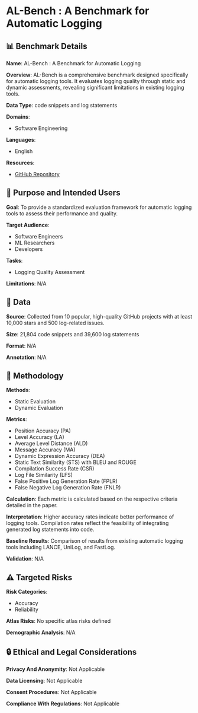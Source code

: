 # AL-Bench : A Benchmark for Automatic Logging

## 📊 Benchmark Details

**Name**: AL-Bench : A Benchmark for Automatic Logging

**Overview**: AL-Bench is a comprehensive benchmark designed specifically for automatic logging tools. It evaluates logging quality through static and dynamic assessments, revealing significant limitations in existing logging tools.

**Data Type**: code snippets and log statements

**Domains**:
- Software Engineering

**Languages**:
- English

**Resources**:
- [GitHub Repository](https://github.com/shuaijiumei/logging-benchmark-scripts)

## 🎯 Purpose and Intended Users

**Goal**: To provide a standardized evaluation framework for automatic logging tools to assess their performance and quality.

**Target Audience**:
- Software Engineers
- ML Researchers
- Developers

**Tasks**:
- Logging Quality Assessment

**Limitations**: N/A

## 💾 Data

**Source**: Collected from 10 popular, high-quality GitHub projects with at least 10,000 stars and 500 log-related issues.

**Size**: 21,804 code snippets and 39,600 log statements

**Format**: N/A

**Annotation**: N/A

## 🔬 Methodology

**Methods**:
- Static Evaluation
- Dynamic Evaluation

**Metrics**:
- Position Accuracy (PA)
- Level Accuracy (LA)
- Average Level Distance (ALD)
- Message Accuracy (MA)
- Dynamic Expression Accuracy (DEA)
- Static Text Similarity (STS) with BLEU and ROUGE
- Compilation Success Rate (CSR)
- Log File Similarity (LFS)
- False Positive Log Generation Rate (FPLR)
- False Negative Log Generation Rate (FNLR)

**Calculation**: Each metric is calculated based on the respective criteria detailed in the paper.

**Interpretation**: Higher accuracy rates indicate better performance of logging tools. Compilation rates reflect the feasibility of integrating generated log statements into code.

**Baseline Results**: Comparison of results from existing automatic logging tools including LANCE, UniLog, and FastLog.

**Validation**: N/A

## ⚠️ Targeted Risks

**Risk Categories**:
- Accuracy
- Reliability

**Atlas Risks**:
No specific atlas risks defined

**Demographic Analysis**: N/A

## 🔒 Ethical and Legal Considerations

**Privacy And Anonymity**: Not Applicable

**Data Licensing**: Not Applicable

**Consent Procedures**: Not Applicable

**Compliance With Regulations**: Not Applicable
